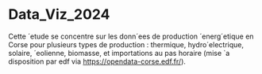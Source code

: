 # Data_Viz_2024
Cette ´etude se concentre sur les donn´ees de production ´energ´etique en Corse pour plusieurs types de production : thermique, hydro´electrique, solaire, ´eolienne, biomasse, et importations au pas horaire (mise `a disposition par edf via https://opendata-corse.edf.fr/).
